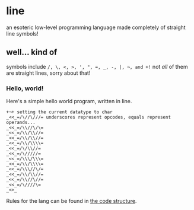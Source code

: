 # line
an esoteric low-level programming language made completely of straight line symbols!

## well... kind of
symbols include ` /, \, <, >, ', ", =, _, -, |, ¬, and +! `
not _all_ of them are straight lines, sorry about that!

### Hello, world!

Here's a simple hello world program, written in line.

```
+¬+ setting the current datatype to char
_<<_=/\//\///= underscores represent opcodes, equals represent operands...
_<<_=/\\//\/\=
_<<_=/\\/\\//=
_<<_=/\\/\\//=
_<<_=/\\/\\\\=
_<<_=/\/\\//=
_<<_=/\/////=
_<<_=/\\\/\\\=
_<<_=/\\/\\\\=
_<<_=/\\\//\/=
_<<_=/\\/\\//=
_<<_=/\\//\//=
_<<_=/\////\=
_<>_
```

Rules for the lang can be found in [the code structure](struct.txt).
